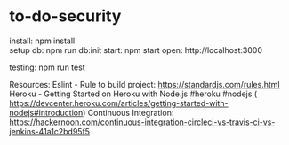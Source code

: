   # to-do-security

install: npm install  
setup db: npm run db:init
start: npm start
open: http://localhost:3000

testing: npm run test




Resources:
Eslint - Rule to build project: https://standardjs.com/rules.html
Heroku - Getting Started on Heroku with Node.js #heroku #nodejs ( https://devcenter.heroku.com/articles/getting-started-with-nodejs#introduction)
Continuous Integration: https://hackernoon.com/continuous-integration-circleci-vs-travis-ci-vs-jenkins-41a1c2bd95f5
